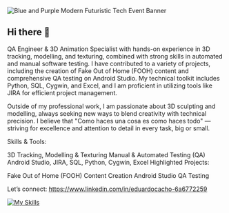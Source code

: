 
![Blue and Purple Modern Futuristic Tech Event Banner](https://github.com/user-attachments/assets/1748e622-12fe-4f94-a157-663e3145c4cb)


## Hi there 👋

QA Engineer & 3D Animation Specialist with hands-on experience in 3D tracking, modelling, and texturing, combined with strong skills in automated and manual software testing. I have contributed to a variety of projects, including the creation of Fake Out of Home (FOOH) content and comprehensive QA testing on Android Studio. My technical toolkit includes Python, SQL, Cygwin, and Excel, and I am proficient in utilizing tools like JIRA for efficient project management.

Outside of my professional work, I am passionate about 3D sculpting and modelling, always seeking new ways to blend creativity with technical precision. I believe that "Como haces una cosa es como haces todo" — striving for excellence and attention to detail in every task, big or small.

Skills & Tools:

3D Tracking, Modelling & Texturing Manual & Automated Testing (QA) Android Studio, JIRA, SQL, Python, Cygwin, Excel Highlighted Projects:

Fake Out of Home (FOOH) Content Creation Android Studio QA Testing

Let’s connect: https://www.linkedin.com/in/eduardocacho-6a6772259


[![My Skills](https://skillicons.dev/icons"androidstudio,js,postman,py",wasm)](https://skillicons.dev)

